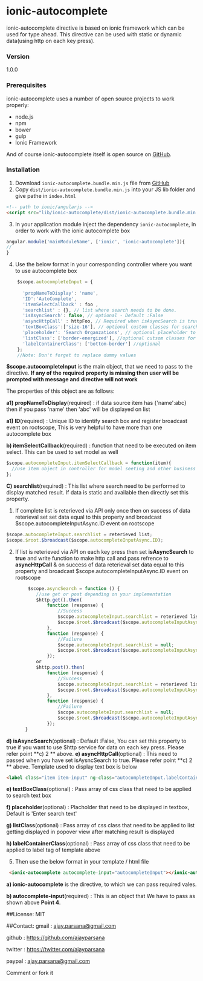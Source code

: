 ionic-autocomplete
===================


ionic-autocomplete directive is based on ionic framework which can be used for type ahead. This directive can be used with static or dynamic data(using http on each key press).


### Version
1.0.0
### Prerequisites
ionic-autocomplete uses a number of open source projects to work properly:

* node.js
* npm
* bower
* gulp
* Ionic Framework

And of course ionic-autocomplete itself is open source  on [GitHub](https://github.com/ajayparsana/ionic-autocomplete).

### Installation

 1. Download `ionic-autocomplete.bundle.min.js` file from [GitHub](https://github.com/ajayparsana/ionic-autocomplete/archive/master.zip) 
 2. Copy `dist/ionic-autocomplete.bundle.min.js` into your JS lib folder and give pathe in `index.html`

````html
<!-- path to ionic/angularjs -->
<script src="lib/ionic-autocomplete/dist/ionic-autocomplete.bundle.min.js"></script>
````
3. In your application module inject the dependency `ionic-autocomplete`, in order to work with the ionic autocomplete box
````javascript
angular.module('mainModuleName', ['ionic', 'ionic-autocomplete']){
//
}
````
4) Use the below format in your corresponding controller where you want to use autocomplete box

````javascript
    $scope.autocompleteInput = {
      
      'propNameToDisplay': 'name',
      'ID':'AutoComplete',
      'itemSelectCallback' : foo , 
      'searchlist' : {}, // list where search needs to be done.
      'isAsyncSearch': false, // optional - Default :False
      'asyncHttpCall' : httpFoo, // Required when isAsyncSearch is true 
      'textBoxClass':['size-16'], // optional custom classes for search text box
      'placeholder': 'Search Organzations', // optional placeholder to be displayed in box
      'listClass': ['border-energized'], //optional cutsom classes for matched items
      'labelContainerClass': ['bottom-border'] //optional
    };
    //Note: Don't forget to replace dummy values
````
**$scope.autocompleteInput** is the main object, that we need to pass to the directive. **If any of the required property is missing then user will be prompted with message and directive will not work**

The properties of this object are as follows:

**a1) propNameToDisplay**(required) : if data source item has {'name':abc} then if you pass 'name' then 'abc' will be displayed on list

**a1) ID**(required) : Unique ID to identify search box and register broadcast event on rootscope, This is very helpful to have more than one autocomplete box

**b) itemSelectCallback**(required) : function that need to be executed on item select. This can be used to set model as well
 ````javascript
 $scope.autocompleteInput.itemSelectCallback = function(item){
   //use item object in controller for model seeting and other business logic
 };
 ````

**C) searchlist**(required) : This list where search need to be performed to display matched result. If data is static and available then directly set this property. 
 1) If complete list is reterieved via API only once then on success of data reterieval set set data equal to this property and broadcast $scope.autocompleteInputAsync.ID event on rootscope
 ````javascript
 $scope.autocompleteInput.searchlist = reterieved list;
 $scope.$root.$broadcast($scope.autocompleteInputAsync.ID);
 ````
 2) If list is reterieved via API on each key press then set **isAsyncSearch** to **true**  and write function to make http call and pass refrence to **asyncHttpCall** & on success of data reterieval set data equal to this  property and broadcast $scope.autocompleteInputAsync.ID event on rootscope
 ````javascript
         $scope.asyncSearch = function () {
            //use get or post depending on your implementation
            $http.get().then(
                function (response) {
                    //Success
                    $scope.autocompleteInput.searchlist = reterieved list;
                    $scope.$root.$broadcast($scope.autocompleteInputAsync.ID);
                },
                function (response) {
                    //Failure
                    $scope.autocompleteInput.searchlist = null;
                    $scope.$root.$broadcast($scope.autocompleteInputAsync.ID);
                });
            or
            $http.post().then(
                function (response) {
                    //Success
                    $scope.autocompleteInput.searchlist = reterieved list;
                    $scope.$root.$broadcast($scope.autocompleteInputAsync.ID);
                },
                function (response) {
                    //Failure
                    $scope.autocompleteInput.searchlist = null;
                    $scope.$root.$broadcast($scope.autocompleteInputAsync.ID);
                });
        }

 ````
**d) isAsyncSearch**(optional) : Default :False, You can set this property to true if you want to use $http service for data on each key press. Please refer point **c) 2 ** above.
**e) asyncHttpCall**(optional) : This need to passed when you have set isAysncSearch to true. Please refer point **c) 2 ** above.
Template used to display text box is below
````html
<label class="item item-input" ng-class="autocompleteInput.labelContainerClass" style="margin-bottom: 1px;"><input id="searchAJ" type="text" ng-change="search($event)" ng-model="searchData.search" ng-class="autocompleteInput.textBoxClass"><ion-spinner ng-show="loading"></ion-spinner></label>
````
**e) textBoxClass**(optional) : Pass array of css class that need to be applied to search text box

**f) placeholder**(optional) : Placholder that need to be displayed in textbox, Default is 'Enter search text'

**g) listClass**(optional) : Pass array of css class that need to be applied to list getting displayed in popover view after matching result is displayed

**h) labelContainerClass**(optional) : Pass array of css class that need to be applied to label tag of template above

5) Then use the below format in your template / html file

````html
 <ionic-autocomplete autocomplete-input="autocompleteInput"></ionic-autocomplete>
````

**a) ionic-autocomplete** is the directive, to which we can pass required vales.

**b) autocomplete-input**(required) : This is an object that We have to pass as shown above **Point 4**.

##License: MIT

##Contact:
gmail : ajay.parsana@gmail.com

github : https://github.com/ajayparsana

twitter : https://twitter.com/ajayparsana

paypal : ajay.parsana@gmail.com

Comment or fork it
